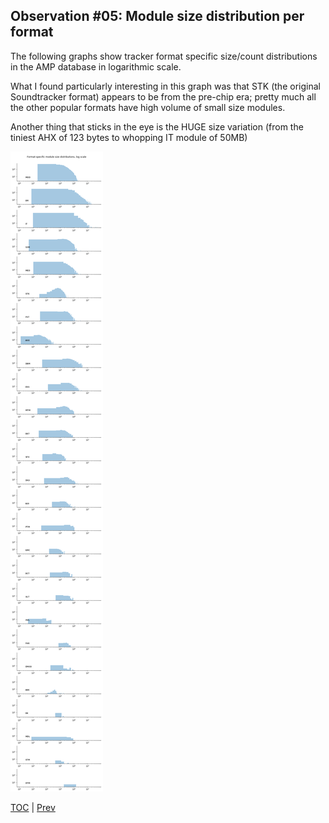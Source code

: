 ## Observation #05: Module size distribution per format

The following graphs show tracker format specific size/count distributions in the AMP database in logarithmic scale. 

What I found particularly interesting in this graph was that STK (the original Soundtracker format) appears to be from the
pre-chip era; pretty much all the other popular formats have high volume of small size modules. 

Another thing that sticks in the eye is the HUGE size variation (from the tiniest AHX of 123 bytes to whopping IT module of 50MB)

![alt Module size distributions](ds_05.png "Module size distributions")

[TOC](ds_toc.md) | [Prev](ds_04.md) 